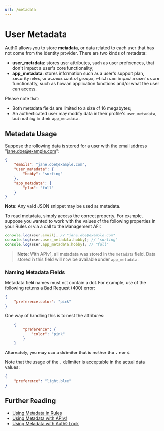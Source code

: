 ```yaml
---
url: /metadata
---
```


# User Metadata

Auth0 allows you to store **metadata**, or data related to each user that has not come from the identity provider. There are two kinds of metadata:

* **user_metadata**: stores user attributes, such as user preferences, that don't impact a user's core functionality;
* **app_metadata**: stores information such as a user's support plan, security roles, or access control groups, which can impact a user's core functionality, such as how an application functions and/or what the user can access.

Please note that:

* Both metadata fields are limited to a size of 16 megabytes;
* An authenticated user may modify data in their profile's `user_metadata`, but nothing in their `app_metadata`.

## Metadata Usage

Suppose the following data is stored for a user with the email address "jane.doe@example.com":

```json
{
    "emails": "jane.doe@example.com",
    "user_metadata": {
        "hobby": "surfing"
    },
    "app_metadata": {
        "plan": "full"
    }
}
```

**Note**: Any valid JSON snippet may be used as metadata.

To read metadata, simply access the correct property. For example, suppose you wanted to work with the values of the following properties in your Rules or via a call to the Management API:

```js
console.log(user.email); // "jane.doe@example.com"
console.log(user.user_metadata.hobby); // "surfing"
console.log(user.app_metadata.hobby); // "full"
```

> **Note**: With APIv1, all metadata was stored in the `metadata` field. Data stored in this field will now be available under `app_metadata`.

### Naming Metadata Fields

Metadata field names must not contain a dot. For example, use of the following returns a Bad Request (400) error:

```json
{
    "preference.color": "pink"
}
```

One way of handling this is to nest the attributes:

```json
    {
        "preference": {
            "color": "pink"
        }
    }
```

Alternately, you may use a delimiter that is neither the `.` nor `$`.

Note that the usage of the `.` delimiter is acceptable in the actual data values:

```json
{
    "preference": "light.blue"
}
```

## Further Reading

* [Using Metadata in Rules](/metadata/rules)
* [Using Metadata with APIv2](/metadata/apiv2)
* [Using Metadata with Auth0 Lock](/metadata/lock)
